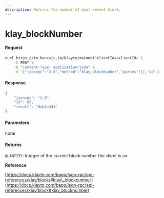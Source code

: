 ```yaml
---
description: Returns the number of most recent block.
---
```


# klay\_blockNumber

#### Request

```bash
curl https://tn.henesis.io/klaytn/mainnet?clientId=<clientId> \
    -X POST \
    -H "Content-Type: application/json" \
    -d '{"jsonrpc":"2.0","method":"klay_blockNumber","params":[],"id":83}'
```

#### Response

```javascript
{
    "jsonrpc": "2.0",
    "id": 83,
    "result": "0xb2e441"
}
```

#### Parameters

none

#### Returns

`QUANTITY`: Integer of the current block number the client is on.

**Reference**

[https://docs.klaytn.com/bapp/json-rpc/api-references/klay/block\#klay\_blocknumber](https://docs.klaytn.com/bapp/json-rpc/api-references/klay/block#klay_blocknumber)



